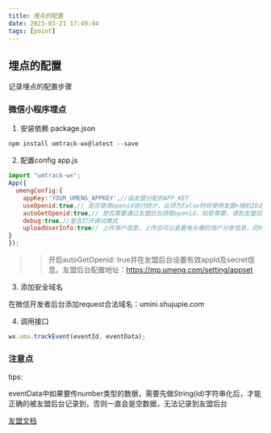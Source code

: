 ```yaml
---
title: 埋点的配置
date: 2023-03-21 17:49:44
tags: [point]
---
```


 ## 埋点的配置

记录埋点的配置步骤

<!-- more -->


### 微信小程序埋点


1. 安装依赖
package.json

```js
npm install umtrack-wx@latest --save
```

2. 配置config
app.js

```js
import "umtrack-wx";
App({
  umengConfig:{
    appKey:'YOUR_UMENG_APPKEY',//由友盟分配的APP_KEY
    useOpenid:true,// 是否使用openid进行统计，此项为false时将使用友盟+随机ID进行用户统计。使用openid来统计微信小程序的用户，会使统计的指标更为准确，对系统准确性要求高的应用推荐使用OpenID。
    autoGetOpenid:true,// 是否需要通过友盟后台获取openid，如若需要，请到友盟后台设置appId及secret
    debug:true,//是否打开调试模式
    uploadUserInfo:true// 上传用户信息，上传后可以查看有头像的用户分享信息，同时在查看用户画像时，公域画像的准确性会提升。
}
});
```

>> 开启autoGetOpenid: true并在友盟后台设置有效appId及secret信息。友盟后台配置地址：https://mp.umeng.com/setting/appset


3. 添加安全域名

在微信开发者后台添加request合法域名：umini.shujupie.com


4. 调用接口

```js
wx.uma.trackEvent(eventId, eventData);
```


### 注意点

tips:

eventData中如果要传number类型的数据，需要先做String(id)字符串化后，才能正确的被友盟后台记录到，否则一直会是空数据，无法记录到友盟后台

[友盟文档](https://developer.umeng.com/docs/147615/detail/201803)
